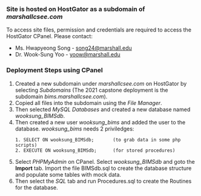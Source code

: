 
### Site is hosted on HostGator as a subdomain of *marshallcsee.com*

To access site files, permission and credentials are required to access the HostGator CPanel. Please contact:
- Ms. Hwapyeong Song  -  song24@marshall.edu
- Dr. Wook-Sung Yoo  -  yoow@marshall.edu



### Deployment Steps using CPanel
1. Created a new subdomain under *marshallcsee.com* on HostGator by selecting *Subdomains* (The 2021 capstone deployment is the subdomain *bims.marshallcsee.com*).
2. Copied all files into the subdomain using the *File Manager*.
3. Then selected *MySQL Databases* and created a new database named *wooksung_BIMSdb*.
4. Then created a new user *wooksung_bims* and added the user to the database. *wooksung_bims* needs 2 priviledges:
    ```
    1. SELECT ON wooksung_BIMSdb;       (to grab data in some php scripts)
    2. EXECUTE ON wooksung_BIMSdb;      (for stored procedures)
    ```
5. Select *PHPMyAdmin* on CPanel. Select *wooksung_BIMSdb* and goto the **Import** tab. Import the file BIMSdb.sql to create the database structure and populate some tables with mock data. 
6. Then select the *SQL* tab and run Procedures.sql to create the Routines for the database. 


